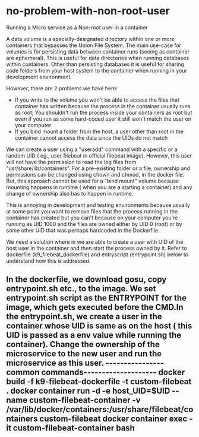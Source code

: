# no-problem-with-non-root-user
Running a Micro service as a Non-root user in a container

A data volume is a specially-designated directory within one or more containers that bypasses the Union File System. The main use-case for
volumes is for persisting data between container runs (seeing as container are ephemeral). This is useful for data directories when running
databases within containers. Other than persisting databases it is useful for sharing code folders from your host system to the container when running in your development environment.

However, there are 2 problems we have here:
- If you write to the volume you won't be able to access the files that container has written because the process in the container usually runs as root; You shouldn't run the process inside your containers as root but even if you run as some hard-coded user it still won't match the user on your computer
- If you bind mount a folder from the host, a user other than root in the container cannot access the data since the UIDs do not match

We can create a user using a "useradd" command with a specific or a random UID ( eg., user filebeat in official filebeat image). However, this user will not have the permission to read the log files from "usr/share/lib/containers". For a pre-existing folder or a file, ownership and permissions can be changed using chown and chmod, in the docker file. But, this approach cannot be used for a "bind mount" volume because mounting happens in runtime ( when you are a starting a container) and any change of ownership also has to happen in runtime.

This is annoying in development and testing environments because usually at some point you want to remove files that the process running in the container has created but you can't because on your computer you're running as UID 1000 and the files are owned either by UID 0 (root) or by some other UID that was perhaps hardcoded in the Dockerfile.

We need a solution where in we are able to create a user with UID of the host user in the container and then start the process owned by it. Refer to dockerfile (k9_filebeat_dockerfile) and entryscript (entrypoint.sh) below to understand how this is addressed.

In the dockerfile, we download gosu, copy entrypoint.sh etc., to the image. We set entrypoint.sh script as the ENTRYPOINT for the image, 
which gets executed before the CMD.In the entrypoint.sh, we create a user in the container whose UID is same as on the host ( this UID is passed as a env value while running the container). Change the ownership of the microservice to the new user and run the microservice as this user.
---------------- common commands--------------------
docker build -f k9-filebeat-dockerfile -t custom-filebeat .
docker container run -d -e host_UID=$UID --name custom-filebeat-container -v /var/lib/docker/containers:/usr/share/filebeat/containers custom-filebeat
docker container exec -it custom-filebeat-container bash
--------------------------------------------------------------------
